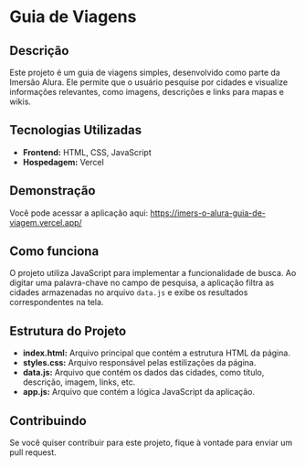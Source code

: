 # Guia de Viagens

## Descrição
Este projeto é um guia de viagens simples, desenvolvido como parte da Imersão Alura. Ele permite que o usuário pesquise por cidades e visualize informações relevantes, como imagens, descrições e links para mapas e wikis.

## Tecnologias Utilizadas
* **Frontend:** HTML, CSS, JavaScript
* **Hospedagem:** Vercel

## Demonstração
Você pode acessar a aplicação aqui: https://imers-o-alura-guia-de-viagem.vercel.app/

## Como funciona
O projeto utiliza JavaScript para implementar a funcionalidade de busca. Ao digitar uma palavra-chave no campo de pesquisa, a aplicação filtra as cidades armazenadas no arquivo `data.js` e exibe os resultados correspondentes na tela.

## Estrutura do Projeto
* **index.html:** Arquivo principal que contém a estrutura HTML da página.
* **styles.css:** Arquivo responsável pelas estilizações da página.
* **data.js:** Arquivo que contém os dados das cidades, como título, descrição, imagem, links, etc.
* **app.js:** Arquivo que contém a lógica JavaScript da aplicação.

## Contribuindo
Se você quiser contribuir para este projeto, fique à vontade para enviar um pull request.
